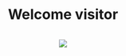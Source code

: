 <h1 align="center"> 
  Welcome visitor<br><br>
  <img src="https://profile-counter.glitch.me/icedborn/count.svg" /><br><br>
</h1>
